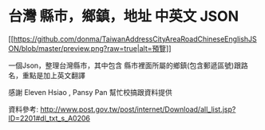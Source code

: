 # 台灣 縣市，鄉鎮，地址 中英文 JSON

[[https://github.com/donma/TaiwanAddressCityAreaRoadChineseEnglishJSON/blob/master/preview.png?raw=true|alt=預覽]]

一個Json，整理台灣縣市，其中包含 縣市裡面所屬的鄉鎮(包含郵遞區號)跟路名，重點是加上英文翻譯

感謝 Eleven Hsiao , Pansy Pan 幫忙校搞跟資料提供

資料參考:
http://www.post.gov.tw/post/internet/Download/all_list.jsp?ID=2201#dl_txt_s_A0206
